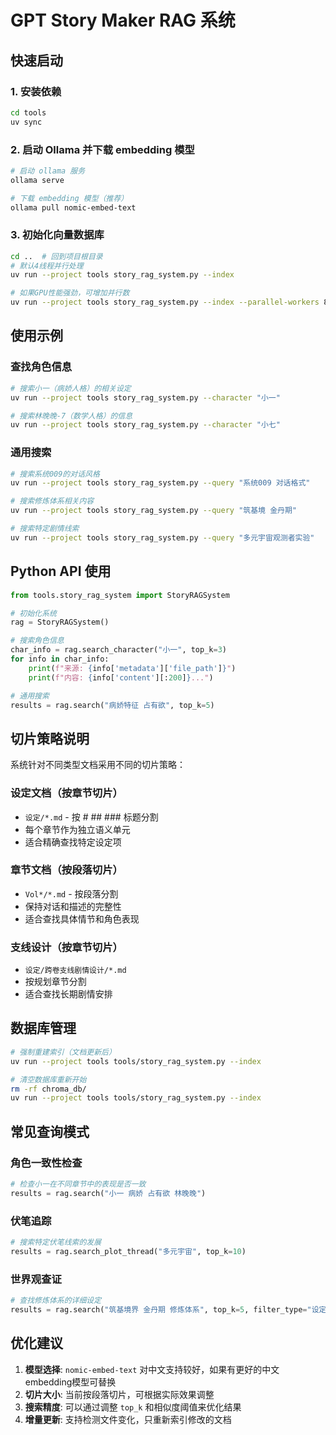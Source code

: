 # GPT Story Maker RAG 系统

## 快速启动

### 1. 安装依赖
```bash
cd tools
uv sync
```

### 2. 启动 Ollama 并下载 embedding 模型
```bash
# 启动 ollama 服务
ollama serve

# 下载 embedding 模型（推荐）
ollama pull nomic-embed-text
```

### 3. 初始化向量数据库
```bash
cd ..  # 回到项目根目录
# 默认4线程并行处理
uv run --project tools story_rag_system.py --index

# 如果GPU性能强劲，可增加并行数
uv run --project tools story_rag_system.py --index --parallel-workers 8
```

## 使用示例

### 查找角色信息
```bash
# 搜索小一（病娇人格）的相关设定
uv run --project tools story_rag_system.py --character "小一"

# 搜索林晚晚-7（数学人格）的信息
uv run --project tools story_rag_system.py --character "小七"
```

### 通用搜索
```bash
# 搜索系统009的对话风格
uv run --project tools story_rag_system.py --query "系统009 对话格式"

# 搜索修炼体系相关内容
uv run --project tools story_rag_system.py --query "筑基境 金丹期"

# 搜索特定剧情线索
uv run --project tools story_rag_system.py --query "多元宇宙观测者实验"
```

## Python API 使用

```python
from tools.story_rag_system import StoryRAGSystem

# 初始化系统
rag = StoryRAGSystem()

# 搜索角色信息
char_info = rag.search_character("小一", top_k=3)
for info in char_info:
    print(f"来源: {info['metadata']['file_path']}")
    print(f"内容: {info['content'][:200]}...")

# 通用搜索
results = rag.search("病娇特征 占有欲", top_k=5)
```

## 切片策略说明

系统针对不同类型文档采用不同的切片策略：

### 设定文档（按章节切片）
- `设定/*.md` - 按 # ## ### 标题分割
- 每个章节作为独立语义单元
- 适合精确查找特定设定项

### 章节文档（按段落切片） 
- `Vol*/*.md` - 按段落分割
- 保持对话和描述的完整性
- 适合查找具体情节和角色表现

### 支线设计（按章节切片）
- `设定/跨卷支线剧情设计/*.md`
- 按规划章节分割
- 适合查找长期剧情安排

## 数据库管理

```bash
# 强制重建索引（文档更新后）
uv run --project tools tools/story_rag_system.py --index

# 清空数据库重新开始
rm -rf chroma_db/
uv run --project tools tools/story_rag_system.py --index
```

## 常见查询模式

### 角色一致性检查
```python
# 检查小一在不同章节中的表现是否一致
results = rag.search("小一 病娇 占有欲 林晚晚")
```

### 伏笔追踪
```python
# 搜索特定伏笔线索的发展
results = rag.search_plot_thread("多元宇宙", top_k=10)
```

### 世界观查证
```python
# 查找修炼体系的详细设定
results = rag.search("筑基境界 金丹期 修炼体系", top_k=5, filter_type="设定")
```

## 优化建议

1. **模型选择**: `nomic-embed-text` 对中文支持较好，如果有更好的中文embedding模型可替换
2. **切片大小**: 当前按段落切片，可根据实际效果调整
3. **搜索精度**: 可以通过调整 `top_k` 和相似度阈值来优化结果
4. **增量更新**: 支持检测文件变化，只重新索引修改的文档